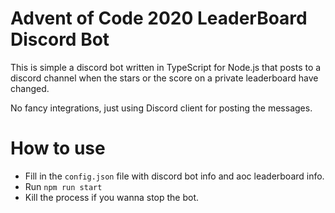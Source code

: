 # Advent of Code 2020 LeaderBoard Discord Bot
This is simple a discord bot written in TypeScript for Node.js that posts to a discord channel when the stars or the score on a private leaderboard have changed.

No fancy integrations, just using Discord client for posting the messages.
# How to use
- Fill in the `config.json` file with discord bot info and aoc leaderboard info.
- Run `npm run start`
- Kill the process if you wanna stop the bot.